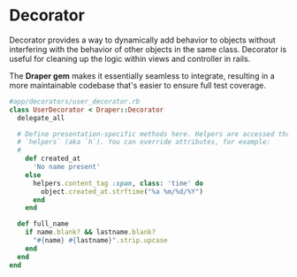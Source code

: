 # Decorator

Decorator provides a way to dynamically add behavior to objects without interfering with the behavior of other objects in the same class. Decorator is useful for cleaning up the logic within views and controller in rails.

The **Draper gem** makes it essentially seamless to integrate, resulting in a more maintainable codebase that's easier to ensure full test coverage.

```ruby
#app/decorators/user_decorator.rb
class UserDecorator < Draper::Decorator
  delegate_all

  # Define presentation-specific methods here. Helpers are accessed through
  # `helpers` (aka `h`). You can override attributes, for example:
  #
    def created_at
      'No name present'
    else
      helpers.content_tag :span, class: 'time' do
        object.created_at.strftime("%a %m/%d/%Y")
      end
    end

  def full_name
    if name.blank? && lastname.blank?
      "#{name} #{lastname}".strip.upcase
    end
  end
end
```
